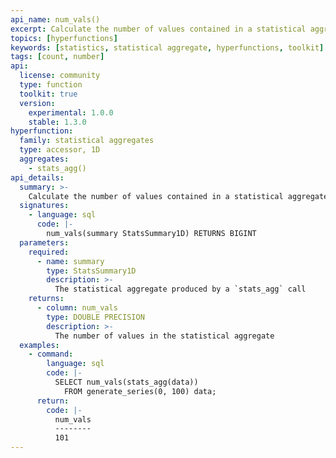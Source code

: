 ```yaml
---
api_name: num_vals()
excerpt: Calculate the number of values contained in a statistical aggregate
topics: [hyperfunctions]
keywords: [statistics, statistical aggregate, hyperfunctions, toolkit]
tags: [count, number]
api:
  license: community
  type: function
  toolkit: true
  version:
    experimental: 1.0.0
    stable: 1.3.0
hyperfunction:
  family: statistical aggregates
  type: accessor, 1D
  aggregates:
    - stats_agg()
api_details:
  summary: >-
    Calculate the number of values contained in a statistical aggregate.
  signatures:
    - language: sql
      code: |-
        num_vals(summary StatsSummary1D) RETURNS BIGINT
  parameters:
    required:
      - name: summary
        type: StatsSummary1D
        description: >-
          The statistical aggregate produced by a `stats_agg` call
    returns:
      - column: num_vals
        type: DOUBLE PRECISION
        description: >-
          The number of values in the statistical aggregate
  examples:
    - command:
        language: sql
        code: |-
          SELECT num_vals(stats_agg(data))
            FROM generate_series(0, 100) data;
      return:
        code: |-
          num_vals
          --------
          101
---
```


